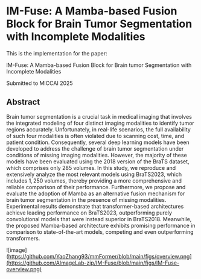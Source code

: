 # IM-Fuse: A Mamba-based Fusion Block for Brain Tumor Segmentation with Incomplete Modalities
This is the implementation for the paper:

IM-Fuse: A Mamba-based Fusion Block for Brain tumor Segmentation with Incomplete Modalities

Submitted to MICCAI 2025

## Abstract

Brain tumor segmentation is a crucial task in medical imaging that involves the integrated modeling of four distinct imaging modalities to identify tumor regions accurately. Unfortunately, in real-life scenarios, the full availability of such four modalities is often violated due to scanning cost, time, and patient condition. Consequently, several deep learning models have been developed to address the challenge of brain tumor segmentation under conditions of missing imaging modalities. However, the majority of these models have been evaluated using the 2018 version of the BraTS dataset, which comprises only $285$ volumes. 
In this study, we reproduce and extensively analyze the most relevant models using BraTS2023, which includes $1,250$ volumes, thereby providing a more comprehensive and reliable comparison of their performance. Furthermore, we propose and evaluate the adoption of Mamba as an alternative fusion mechanism for brain tumor segmentation in the presence of missing modalities. Experimental results demonstrate that transformer-based architectures achieve leading performance on BraTS2023, outperforming purely convolutional models that were instead superior in BraTS2018. Meanwhile, the proposed Mamba-based architecture exhibits promising performance in comparison to state-of-the-art models, competing and even outperforming transformers.

![image](https://github.com/YaoZhang93/mmFormer/blob/main/figs/overview.png](https://github.com/AImageLab-zip/IM-Fuse/blob/main/figs/IM-Fuse-overview.png)
